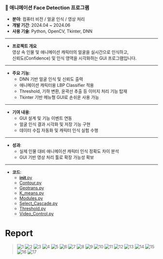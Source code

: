 ### 🧠 애니메이션 Face Detection 프로그램

- **분야**: 컴퓨터 비전 / 얼굴 인식 / 영상 처리  
- **개발 기간**: 2024.04 ~ 2024.06  
- **사용 기술**: Python, OpenCV, Tkinter, DNN

---

- **프로젝트 개요**  
  영상 속 인물 및 애니메이션 캐릭터의 얼굴을 실시간으로 인식하고,  
  신뢰도(Confidence) 및 인식 영역을 시각화하는 GUI 프로그램입니다.

---

- **주요 기능**:
  - DNN 기반 얼굴 인식 및 신뢰도 출력
  - 애니메이션 캐릭터용 LBP Classifier 적용
  - Threshold, 기하 변환, 윤곽선 추출 등 이미지 처리 기능 탑재
  - Tkinter 기반 메뉴형 GUI로 손쉬운 사용 가능

---

- **기여 내용**:
  - GUI 설계 및 기능 이벤트 연동
  - 얼굴 인식 결과 시각화 및 저장 기능 구현
  - 데이터 수집 자동화 및 캐릭터 인식 실험 수행

---

- **성과**:
  - 실제 인물 대비 애니메이션 캐릭터 인식 정확도 차이 분석
  - GUI 기반 영상 처리 툴로 확장 가능성 확보

---

- **코드**:
  - [__init__.py](https://github.com/LimJuHyung1/ComputreVision/blob/main/2%EC%B0%A8%EA%B3%BC%EC%A0%9C/%EC%86%8C%EC%8A%A4/__init__.py)
  - [Contour.py](https://github.com/LimJuHyung1/ComputreVision/blob/main/2%EC%B0%A8%EA%B3%BC%EC%A0%9C/%EC%86%8C%EC%8A%A4/Contour.py)
  - [Geotrans.py](https://github.com/LimJuHyung1/ComputreVision/blob/main/2%EC%B0%A8%EA%B3%BC%EC%A0%9C/%EC%86%8C%EC%8A%A4/Geotrans.py)
  - [K_means.py](https://github.com/LimJuHyung1/ComputreVision/blob/main/2%EC%B0%A8%EA%B3%BC%EC%A0%9C/%EC%86%8C%EC%8A%A4/K_means.py)
  - [Modules.py](https://github.com/LimJuHyung1/ComputreVision/blob/main/2%EC%B0%A8%EA%B3%BC%EC%A0%9C/%EC%86%8C%EC%8A%A4/Modules.py)
  - [Select_Cascade.py](https://github.com/LimJuHyung1/ComputreVision/blob/main/2%EC%B0%A8%EA%B3%BC%EC%A0%9C/%EC%86%8C%EC%8A%A4/Select_Cascade.py)
  - [Threshold.py](https://github.com/LimJuHyung1/ComputreVision/blob/main/2%EC%B0%A8%EA%B3%BC%EC%A0%9C/%EC%86%8C%EC%8A%A4/Threshold.py)
  - [Video_Control.py](https://github.com/LimJuHyung1/ComputreVision/blob/main/2%EC%B0%A8%EA%B3%BC%EC%A0%9C/%EC%86%8C%EC%8A%A4/Video_Control.py)
 

# Report 
> ![1](Images/0.jpg)
> ![2](Images/1.jpg)
> ![3](Images/2.jpg)
> ![4](Images/3.jpg)
> ![5](Images/4.jpg)
> ![6](Images/5.jpg)
> ![7](Images/6.jpg)
> ![8](Images/7.jpg)
> ![9](Images/8.jpg)
> ![10](Images/9.jpg)
> ![11](Images/10.jpg)
> ![12](Images/11.jpg)
> ![13](Images/12.jpg)
> ![14](Images/13.jpg)
> ![15](Images/14.jpg)
> ![16](Images/15.jpg)
> ![17](Images/16.jpg)
